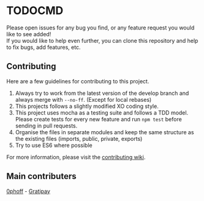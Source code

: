 # TODOCMD
Please open issues for any bug you find, or any feature request you would like to see added!  
If you would like to help even further, you can clone this repository and help to fix bugs, add features, etc.  


## Contributing
Here are a few guidelines for contributing to this project.  
  1. Always try to work from the latest version of the develop branch and always merge with `--no-ff`. (Except for local rebases)
  2. This projects follows a slightly modified XO coding style.
  3. This project uses mocha as a testing suite and follows a TDD model. Please create tests for every new feature and run `npm test` before sending in pull requests.
  4. Organise the files in separate modules and keep the same structure as the existing files (imports, public, private, exports)
  5. Try to use ES6 where possible

For more information, please visit the [contributing wiki](https://github.com/0phoff/TodoCMD/wiki/Contributing).


## Main contributers
[0phoff](https://github.com/0phoff) - [Gratipay](https://gratipay.com/~0phoff/)

